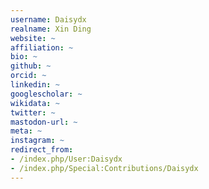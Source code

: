 ```yaml
---
username: Daisydx
realname: Xin Ding
website: ~
affiliation: ~
bio: ~
github: ~
orcid: ~
linkedin: ~
googlescholar: ~
wikidata: ~
twitter: ~
mastodon-url: ~
meta: ~
instagram: ~
redirect_from:
- /index.php/User:Daisydx
- /index.php/Special:Contributions/Daisydx
---
```

